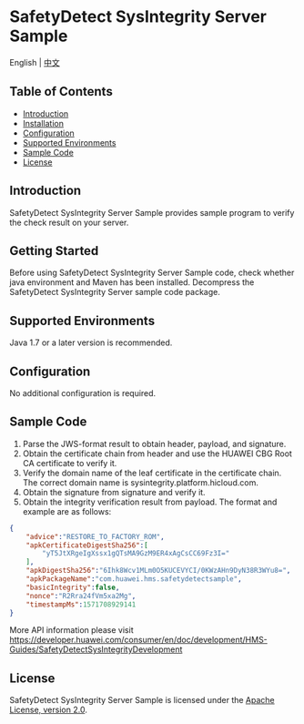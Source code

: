 # SafetyDetect SysIntegrity Server Sample

English | [中文](https://github.com/HMS-Core/hms-safetydetect-demo-java/blob/master/SafetyDetect-SysIntegrity-Server-Sample/README_ZH.md)

## Table of Contents

 * [Introduction](#introduction)
 * [Installation](#installation)
 * [Configuration ](#configuration )
 * [Supported Environments](#supported-environments)
 * [Sample Code](#sample-code)
 * [License](#license)


## Introduction
SafetyDetect SysIntegrity Server Sample provides sample program to verify the check result on your server.

## Getting Started
Before using SafetyDetect SysIntegrity Server Sample code, check whether java environment and Maven has been installed.
Decompress the SafetyDetect SysIntegrity Server sample code package.

## Supported Environments
Java 1.7 or a later version is recommended.

## Configuration
No additional configuration is required.

## Sample Code

1. Parse the JWS-format result to obtain header, payload, and signature.
2. Obtain the certificate chain from header and use the HUAWEI CBG Root CA certificate to verify it.
3. Verify the domain name of the leaf certificate in the certificate chain. The correct domain name is sysintegrity.platform.hicloud.com.
4. Obtain the signature from signature and verify it.
5. Obtain the integrity verification result from payload. The format and example are as follows:
```json
{
    "advice":"RESTORE_TO_FACTORY_ROM",
    "apkCertificateDigestSha256":[
        "yT5JtXRgeIgXssx1gQTsMA9GzM9ER4xAgCsCC69Fz3I="
    ],
    "apkDigestSha256":"6Ihk8Wcv1MLm0O5KUCEVYCI/0KWzAHn9DyN38R3WYu8=",
    "apkPackageName":"com.huawei.hms.safetydetectsample",
    "basicIntegrity":false,
    "nonce":"R2Rra24fVm5xa2Mg",
    "timestampMs":1571708929141
}
```
More API information please visit 
https://developer.huawei.com/consumer/en/doc/development/HMS-Guides/SafetyDetectSysIntegrityDevelopment 

##  License
SafetyDetect SysIntegrity Server Sample is licensed under the [Apache License, version 2.0](http://www.apache.org/licenses/LICENSE-2.0).


